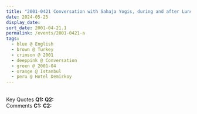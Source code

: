 ```yaml
---
title: "2001-0421 Conversation with Sahaja Yogis, during and after Lunch, the day before Easter Pūjā, Hotel Demirkoy, Atakoy, 2. Kisim, Sahyl Yolu (next to Galleria Shopping Center), Bakirkoy, Istanbul, Turkey"
date: 2024-05-25
display_date: 
sort_date: 2001-04-21.1
permalink: /events/2001-0421-a
tags:
  - blue @ English
  - brown @ Turkey
  - crimson @ 2001
  - deeppink @ Conversation
  - green @ 2001-04
  - orange @ Istanbul
  - peru @ Hotel Demirkoy
---
```


<br>

<wave-list>
  <list-title color="DarkSeaGreen" width="55">Key Quotes</list-title>
  <list-item color="BlanchedAlmond" width="280"><b>Q1:</b> <i></i></list-item>
  <list-item color="Lavender" width="280"><b>Q2:</b> <i></i></list-item>
</wave-list>

<br>

<wave-list>
  <list-title color="DarkSeaGreen" width="55">Comments</list-title>
  <list-item color="BlanchedAlmond" width="280"><b>C1:</b> <i></i></list-item>
  <list-item color="Lavender" width="280"><b>C2:</b> <i></i></list-item>
</wave-list>